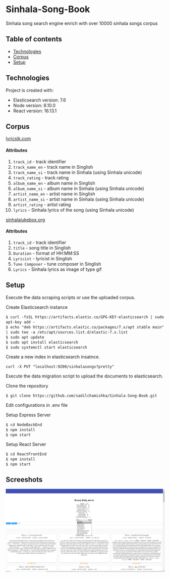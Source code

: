 # Sinhala-Song-Book

Sinhala song search engine enrich with over 10000 sinhala songs corpus 

## Table of contents
* [Technologies](#technologies)
* [Corpus](#corpus)
* [Setup](#setup)
	
## Technologies
Project is created with:
* Elasticsearch version: 7.6
* Node version: 8.10.0
* React version: 16.13.1

## Corpus
[lyricslk.com](http://lyricslk.com/)
#### Attributes
1. `track_id` - track identifier
2. `track_name_en` - track name in Singlish
3. `track_name_si` - track name in Sinhala (using Sinhala unicode)
4. `track_rating` - track rating
5. `album_name_en` - album name in Singlish
6. `album_name_si` - album name in Sinhala (using Sinhala unicode)
7. `artist_name_en` - artist name in Singlish
8. `artist_name_si` - artist name in Sinhala (using Sinhala unicode)
9. `artist_rating` - artist rating
10. `lyrics` - Sinhala lyrics of the song (using Sinhala unicode)

[sinhalajukebox.org](http://www.sinhalajukebox.org/)
#### Attributes
1. `track_id` - track identifier
2. `title` - song title in Singlish
3. `Duration` - format of HH:MM:SS
4. `Lyricist` - lyricist in Singlish
5. `Tune Composer` - tune composer in Singlish
6. `Lyrics` - Sinhala lyrics as image of type gif

## Setup
Execute the data scraping scripts or use the uploaded corpus.

Create Elasticsearch instance 
```
$ curl -fsSL https://artifacts.elastic.co/GPG-KEY-elasticsearch | sudo apt-key add -
$ echo "deb https://artifacts.elastic.co/packages/7.x/apt stable main" | sudo tee -a /etc/apt/sources.list.d/elastic-7.x.list
$ sudo apt update
$ sudo apt install elasticsearch
$ sudo systemctl start elasticsearch
```

Create a new index in elasticsearch insatnce.
```
curl -X PUT "localhost:9200/sinhalasongs?pretty"
```

Execute the data migration script to upload the documents to elasticsearch.

Clone the repository

```
$ git clone https://github.com/sadilchamishka/Sinhala-Song-Book.git
```
Edit configurations in .env file

Setup Express Server
```
$ cd NodeBackEnd
$ npm install
$ npm start
```
Setup React Server
```
$ cd ReactFrontEnd
$ npm install
$ npm start
```
## Screeshots
![alt text](https://github.com/sadilchamishka/Sinhala-Song-Book/blob/master/Screanshots/Frontend.png?raw=true)
